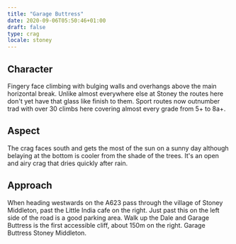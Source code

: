 ```yaml
---
title: "Garage Buttress"
date: 2020-09-06T05:50:46+01:00
draft: false
type: crag
locale: stoney
---
```


## Character

Fingery face climbing with bulging walls and overhangs above the main horizontal break. Unlike almost everywhere else at Stoney the routes here don't yet have that glass like finish to them. Sport routes now outnumber trad with over 30 climbs here covering almost every grade from 5+ to 8a+.

## Aspect

The crag faces south and gets the most of the sun on a sunny day although belaying at the bottom is cooler from the shade of the trees. It's an open and airy crag that dries quickly after rain.

## Approach

When heading westwards on the A623 pass through the village of Stoney Middleton, past the Little India cafe on the right. Just past this on the left side of the road is a good parking area. Walk up the Dale and Garage Buttress is the first accessible cliff, about 150m on the right.
Garage Buttress
Stoney Middleton.
